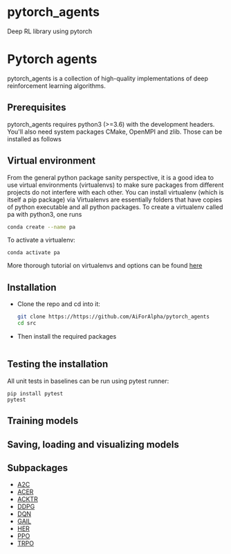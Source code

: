 # pytorch_agents
Deep RL library using pytorch

# Pytorch agents
pytorch_agents is a collection of high-quality implementations of deep reinforcement learning algorithms.

## Prerequisites 
pytorch_agents requires python3 (>=3.6) with the development headers. 
You'll also need system packages CMake, OpenMPI and zlib. Those can be installed as follows


## Virtual environment
From the general python package sanity perspective, it is a good idea to use virtual environments (virtualenvs) to make sure packages from different projects do not interfere with each other. You can install virtualenv (which is itself a pip package) via
Virtualenvs are essentially folders that have copies of python executable and all python packages.
To create a virtualenv called pa with python3, one runs 
```bash
conda create --name pa
```
To activate a virtualenv: 
```
conda activate pa
```
More thorough tutorial on virtualenvs and options can be found [here](https://packaging.python.org/guides/installing-using-pip-and-virtual-environments/) 

## Installation
- Clone the repo and cd into it:
    ```bash
    git clone https://https://github.com/AiForAlpha/pytorch_agents
    cd src
    ```
- Then install the required packages
    ```bash 
    
    ```

## Testing the installation
All unit tests in baselines can be run using pytest runner:
```
pip install pytest
pytest
```

## Training models

## Saving, loading and visualizing models

## Subpackages
- [A2C](pytorch_agents/a2c)
- [ACER](pytorch_agents/acer)
- [ACKTR](pytorch_agents/acktr)
- [DDPG](pytorch_agents/ddpg)
- [DQN](pytorch_agents/dqn)
- [GAIL](pytorch_agents/gail)
- [HER](pytorch_agents/her)
- [PPO](pytorch_agents/ppo) 
- [TRPO](pytorch_agents/trpo)


